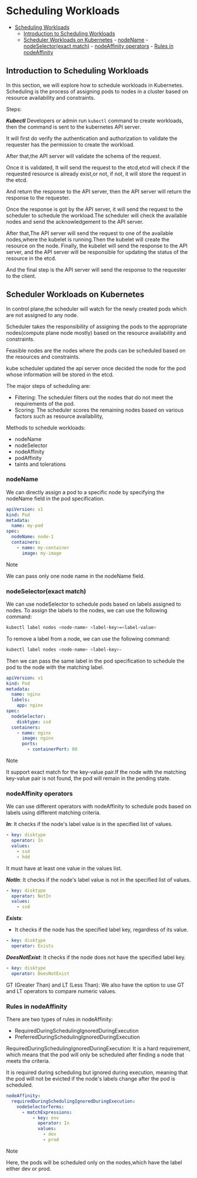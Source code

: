 # Scheduling Workloads

<!--toc:start-->

- [Scheduling Workloads](#scheduling-workloads)
  - [Introduction to Scheduling Workloads](#introduction-to-scheduling-workloads)
  - [Scheduler Workloads on Kubernetes](#scheduler-workloads-on-kubernetes) - [nodeName](#nodename) - [nodeSelector(exact match)](#nodeselectorexact-match) - [nodeAffinity operators](#nodeaffinity-operators) - [Rules in nodeAffinity](#rules-in-nodeaffinity)
  <!--toc:end-->

## Introduction to Scheduling Workloads

In this section, we will explore how to schedule workloads in Kubernetes.
Scheduling is the process of assigning pods to nodes in a cluster based
on resource availability and constraints.

Steps:

**_Kubectl_**
Developers or admin run `kubectl` command to create workloads,
then the command is sent to the kubernetes API server.

It will first do verify the authentication and authorization to validate
the requester has the permission to create the workload.

After that,the API server will validate the schema of the request.

Once it is validated, It will send the request to the etcd,etcd will check if the
requested resource is already exist,or not, if not, it will store the request in
the etcd.

And return the response to the API server, then the API server will return the response
to the requester.

Once the response is got by the API server, it will send the request to the scheduler
to schedule the workload.The scheduler will check the available nodes and send the
acknowledgement to the API server.

After that,The API server will send the request to one of the available nodes,where
the kubelet is running.Then the kubelet will create the resource on the node.
Finally, the kubelet will send the response to the API server, and the API server
will be responsible for updating the status of the resource in the etcd.

And the final step is the API server will send the response to the requester to
the client.

## Scheduler Workloads on Kubernetes

In control plane,the scheduler will watch for the newly created pods which are not
assigned to any node.

Scheduler takes the responsibility of assigning the pods to the appropriate nodes(compute
plane node mostly) based on the resource availability and constraints.

Feasible nodes are the nodes where the pods can be scheduled based on the resources
and constraints.

kube scheduler updated the api server once decided the node for the pod whose information
will be stored in the etcd.

The major steps of scheduling are:

- Filtering: The scheduler filters out the nodes that do not meet the
  requirements of the pod.
- Scoring: The scheduler scores the remaining nodes based on various factors
  such as resource availability,

Methods to schedule workloads:

- nodeName
- nodeSelector
- nodeAffinity
- podAffinity
- taints and tolerations

### nodeName

We can directly assign a pod to a specific node by specifying the nodeName field
in the pod specification.

```yaml
apiVersion: v1
kind: Pod
metadata:
  name: my-pod
spec:
  nodeName: node-1
  containers:
    - name: my-container
      image: my-image
```

> [!NOTE]
> We can pass only one node name in the nodeName field.

### nodeSelector(exact match)

We can use nodeSelector to schedule pods based on labels assigned to nodes.
To assign the labels to the nodes, we can use the following command:

```bash
kubectl label nodes <node-name> <label-key>=<label-value>
```

To remove a label from a node, we can use the following command:

```bash
kubectl label nodes <node-name> <label-key>-
```

Then we can pass the same label in the pod specification to schedule the pod
to the node with the matching label.

```yaml
apiVersion: v1
kind: Pod
metadata:
  name: nginx
  labels:
    app: nginx
spec:
  nodeSelector:
    disktype: ssd
  containers:
    - name: nginx
      image: nginx
      ports:
        - containerPort: 80
```

> [!NOTE]
> It support exact match for the key-value pair.If the node with the matching
> key-value pair is not found, the pod will remain in the pending state.

### nodeAffinity operators

We can use different operators with nodeAffinity to schedule pods based on labels
using different matching criteria.

**_In_**:
It checks if the node's label value is in the specified list of values.

```yaml
- key: disktype
  operator: In
  values:
    - ssd
    - hdd
```

It must have at least one value in the values list.

**_NotIn_**:
It checks if the node's label value is not in the specified list of values.

```yaml
- key: disktype
  operator: NotIn
  values:
    - ssd
```

**_Exists_**:

- It checks if the node has the specified label key, regardless of its value.

```yaml
- key: disktype
  operator: Exists
```

**_DoesNotExist_**:
It checks if the node does not have the specified label key.

```yaml
- key: disktype
  operator: DoesNotExist
```

GT (Greater Than) and LT (Less Than):
We also have the option to use GT and LT operators to compare numeric values.

### Rules in nodeAffinity

There are two types of rules in nodeAffinity:

- RequiredDuringSchedulingIgnoredDuringExecution
- PreferredDuringSchedulingIgnoredDuringExecution

RequiredDuringSchedulingIgnoredDuringExecution:
It is a hard requirement, which means that the pod will only be scheduled
after finding a node that meets the criteria.

It is required during scheduling but ignored during execution, meaning that
the pod will not be evicted if the node's labels change after the pod is scheduled.

```yaml
nodeAffinity:
  requiredDuringSchedulingIgnoredDuringExecution:
    nodeSelectorTerms:
      - matchExpressions:
          - key: env
            operator: In
            values:
              - dev
              - prod
```

> [!NOTE]
> Here, the pods will be scheduled only on the nodes,which have the label
> either dev or prod.
